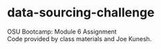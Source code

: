 # data-sourcing-challenge
OSU Bootcamp: Module 6 Assignment  
Code provided by class materials and Joe Kunesh.

